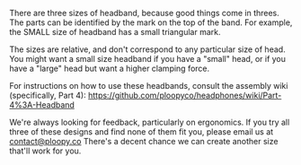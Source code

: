 There are three sizes of headband, because good things come in threes. The parts can be identified by the mark on the top of the band. For example, the SMALL size of headband has a small triangular mark.

The sizes are relative, and don't correspond to any particular size of head. You might want a small size headband if you have a "small" head, or if you have a "large" head but want a higher clamping force.

For instructions on how to use these headbands, consult the assembly wiki (specifically, Part 4): https://github.com/ploopyco/headphones/wiki/Part-4%3A-Headband

We're always looking for feedback, particularly on ergonomics. If you try all three of these designs and find none of them fit you, please email us at contact@ploopy.co There's a decent chance we can create another size that'll work for you.